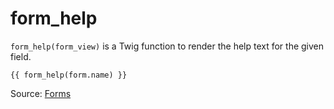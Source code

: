 # form_help

`form_help(form_view)` is a Twig function to render the help text for the given field.

```twig
{{ form_help(form.name) }}
```

Source: [Forms](https://symfony.com/doc/current/form/form_customization.html#form-help-form-view)